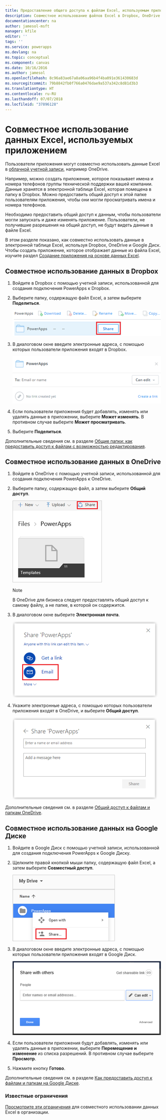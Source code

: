 ```yaml
---
title: Предоставление общего доступа к файлам Excel, используемым приложением | Документация Майкрософт
description: Совместное использование файлов Excel в Dropbox, OneDrive и Google Диске. Пользователи могут изменять и просматривать файлы и папки.
documentationcenter: na
author: jamesol-msft
manager: kfile
editor: ''
tags: ''
ms.service: powerapps
ms.devlang: na
ms.topic: conceptual
ms.component: canvas
ms.date: 10/16/2016
ms.author: jamesol
ms.openlocfilehash: 8c96a83ae67a8a06aa96b4f4ba091e361430683d
ms.sourcegitcommit: 79b8842fb0f766a0476dae9a537a342c8d81d3b3
ms.translationtype: HT
ms.contentlocale: ru-RU
ms.lasthandoff: 07/07/2018
ms.locfileid: "37896128"
---
```

# <a name="share-excel-data-used-by-your-app"></a>Совместное использование данных Excel, используемых приложением
Пользователи приложения могут совместно использовать данные Excel в [облачной учетной записи](connections/cloud-storage-blob-connections.md), например OneDrive.

Например, можно создать приложение, которое показывает имена и номера телефонов группы технической поддержки вашей компании. Данные хранятся в электронной таблице Excel, которая помещена в папку в Dropbox. Можно предоставить общий доступ к этой папке пользователям приложения, чтобы они могли просматривать имена и номера телефонов.

Необходимо предоставить общий доступ к данным, чтобы пользователи могли запускать и даже изменять приложение. Пользователи, не получившие разрешения на общий доступ, не будут видеть данные в файле Excel.

В этом разделе показано, как совместно использовать данные в электронной таблице Excel, используя Dropbox, OneDrive и Google Диск. Чтобы создать приложение, которое отображает данные из файла Excel, изучите раздел [Создание приложения на основе данных Excel](get-started-create-from-data.md).

## <a name="share-data-in-dropbox"></a>Совместное использование данных в Dropbox
1. Войдите в Dropbox с помощью учетной записи, использованной для создания подключения PowerApps к Dropbox.
2. Выберите папку, содержащую файл Excel, а затем выберите **Поделиться**.  
   
    ![Кнопка "Поделиться"](./media/share-app-data/dropbox-share.png)
3. В диалоговом окне введите электронные адреса, с помощью которых пользователи приложения входят в Dropbox.  
   
    ![Общий доступ в Dropbox](./media/share-app-data/dropbox-perms.png)
4. Если пользователи приложения будет добавлять, изменять или удалять данные в приложении, выберите **Может изменять**. В противном случае выберите **Может просматривать**.
5. Выберите **Поделиться**.

Дополнительные сведения см. в разделе [Общие папки: как предоставить доступ к файлам с возможностью редактирования](https://www.dropbox.com/en/help/19).

## <a name="share-data-in-onedrive"></a>Совместное использование данных в OneDrive
1. Войдите в OneDrive с помощью учетной записи, использованной для создания подключения PowerApps к OneDrive.
2. Выберите папку, содержащую файл, а затем выберите **Общий доступ**.  
   
    ![Пункт "Совместный доступ"](./media/share-app-data/onedrive-share.png)
   
    > [!NOTE]
   > В OneDrive для бизнеса следует предоставлять общий доступ к самому файлу, а не папке, в которой он содержится.
3. В диалоговом окне выберите **Электронная почта**.
   
    ![Отправить по электронной почте](./media/share-app-data/onedrive-email.png)
4. Укажите электронные адреса, с помощью которых пользователи приложения входят в OneDrive, и выберите **Общий доступ**.  
   
    ![Указание пользователя](./media/share-app-data/onedrive-perms.png)

Дополнительные сведения см. в разделе [Общий доступ к файлам и папкам OneDrive](https://support.office.com/article/Share-OneDrive-files-and-folders-and-change-permissions-9fcc2f7d-de0c-4cec-93b0-a82024800c07).

## <a name="share-data-in-google-drive"></a>Совместное использование данных на Google Диске
1. Войдите в Google Диск с помощью учетной записи, использованной для создания подключения PowerApps к Google Диску.
2. Щелкните правой кнопкой мыши папку, содержащую файл Excel, а затем выберите **Совместный доступ**.  
   
    ![Пункт "Совместный доступ"](./media/share-app-data/googledrive-share.png)
3. В диалоговом окне введите электронные адреса, с помощью которых пользователи приложения входят в Google Диск.  
   
    ![Указание пользователя](./media/share-app-data/googledrive-perms.png)
4. Если пользователи приложения будут добавлять, изменять или удалять данные в приложении, выберите **Перемещение и изменение** из списка разрешений. В противном случае выберите **Просмотр**.
5. Нажмите кнопку **Готово**.

Дополнительные сведения см. в разделе [Как предоставить доступ к файлам и папкам на Google Диске](https://support.google.com/drive/answer/2494822).

### <a name="known-limitations"></a>Известные ограничения
[Просмотрите эти ограничения](connections/cloud-storage-blob-connections.md#known-limitations) для совместного использовании данных Excel в организации.

